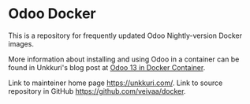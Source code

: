 Odoo Docker
======

This is a repository for frequently updated Odoo Nightly-version Docker images.

More information about installing and using Odoo in a container can be found in Unkkuri's blog post at [Odoo 13 in Docker Container](https://unkkuri.com/blog/unkkuri-blog-1/post/odoo-13-in-docker-container-27).

Link to mainteiner home page https://unkkuri.com/. Link to source repository in GitHub https://github.com/veivaa/docker.

